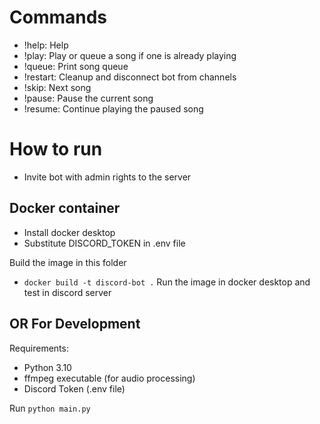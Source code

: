 # Commands

- !help: Help
- !play: Play or queue a song if one is already playing
- !queue: Print song queue
- !restart: Cleanup and disconnect bot from channels
- !skip: Next song
- !pause: Pause the current song
- !resume: Continue playing the paused song

# How to run

- Invite bot with admin rights to the server

## Docker container

- Install docker desktop
- Substitute DISCORD_TOKEN in .env file

Build the image in this folder

- `docker build -t discord-bot .`
  Run the image in docker desktop
  and test in discord server

## OR For Development

Requirements:

- Python 3.10
- ffmpeg executable (for audio processing)
- Discord Token (.env file)

Run `python main.py`
